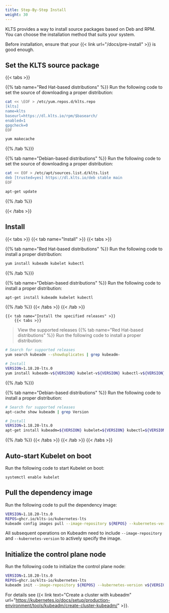 ```yaml
---
title: Step-By-Step Install
weight: 30
---
```


KLTS provides a way to install source packages based on Deb and RPM. You can choose the installation method that suits your system.

Before installation, ensure that your {{< link url="/docs/pre-install" >}} is good enough.
## Set the KLTS source package

{{< tabs >}}

{{% tab name="Red Hat-based distributions" %}}
Run the following code to set the source of downloading a proper distribution:
``` bash
cat << \EOF > /etc/yum.repos.d/klts.repo
[klts]
name=klts
baseurl=https://dl.klts.io/rpm/$basearch/
enabled=1
gpgcheck=0
EOF

yum makecache
```
{{% /tab %}}}

{{% tab name="Debian-based distributions" %}}
Run the following code to set the source of downloading a proper distribution:
``` bash
cat << EOF > /etc/apt/sources.list.d/klts.list
deb [trusted=yes] https://dl.klts.io/deb stable main
EOF

apt-get update
```
{{% /tab %}}

{{< /tabs >}}

## Install

{{< tabs >}}
    {{< tab name="Install" >}}
        {{< tabs >}}

{{% tab name="Red Hat-based distributions" %}}
Run the following code to install a proper distribution:
``` bash
yum install kubeadm kubelet kubectl
```
{{% /tab %}}}

{{% tab name="Debian-based distributions" %}}
Run the following code to install a proper distribution:
``` bash
apt-get install kubeadm kubelet kubectl
```
{{% /tab %}}
        {{< /tabs >}}
    {{< /tab >}}

    {{< tab name="Install the specified releases" >}}
        {{< tabs >}}

> View the supported releases
{{% tab name="Red Hat-based distributions" %}}
Run the following code to install a proper distribution:
``` bash
# Search for supported releases
yum search kubeadm --showduplicates | grep kubeadm-

# Install
VERSION=1.18.20-lts.0
yum install kubeadm-v${VERSION} kubelet-v${VERSION} kubectl-v${VERSION}
```
{{% /tab %}}}

{{% tab name="Debian-based distributions" %}}
Run the following code to install a proper distribution:
``` bash
# Search for supported releases
apt-cache show kubeadm | grep Version

# Install
VERSION=1.18.20-lts.0
apt-get install kubeadm=${VERSION} kubelet=${VERSION} kubectl=${VERSION}
```
{{% /tab %}}
        {{< /tabs >}}
    {{< /tab >}}
{{< /tabs >}}

## Auto-start Kubelet on boot
Run the following code to start Kubelet on boot:
```
systemctl enable kubelet
```
## Pull the dependency image
Run the following code to pull the dependency image:
``` bash
VERSION=1.18.20-lts.0
REPOS=ghcr.io/klts-io/kubernetes-lts
kubeadm config images pull --image-repository ${REPOS} --kubernetes-version v${VERSION}
```
All subsequent operations on Kubeadm need to include `--image-repository` and `--kubernetes-version` to actively specify the image.
## Initialize the control plane node
Run the following code to initialize the control plane node:
``` bash
VERSION=1.18.20-lts.0
REPOS=ghcr.io/klts-io/kubernetes-lts
kubeadm init --image-repository ${REPOS} --kubernetes-version v${VERSION}
```
For details see {{< link text="Create a cluster with kubeadm" url="https://kubernetes.io/docs/setup/production-environment/tools/kubeadm/create-cluster-kubeadm/" >}}.
